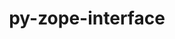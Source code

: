 ---
title: "py-zope-interface"
layout: cache
categories: [package, v0.18.0]
meta: {"versions": ["5.4.0"], "compilers": ["gcc@=7.5.0"], "oss": ["ubuntu18.04"], "platforms": ["linux"], "targets": ["x86_64"], "stacks": ["e4s", "root"], "num_specs": 1, "num_specs_by_stack": {"e4s": 1, "root": 1}}
spec_details: [{"hash": "5niuuycwuw355fjp45rk43a6oq6obvi5", "compiler": "gcc@=7.5.0", "versions": ["5.4.0"], "os": "ubuntu18.04", "platform": "linux", "target": "x86_64", "variants": [], "stacks": ["e4s", "root"], "size": "-", "tarball": "https://binaries.spack.io/v0.18.0/build_cache/linux-ubuntu18.04-x86_64/gcc-7.5.0/py-zope-interface-5.4.0/linux-ubuntu18.04-x86_64-gcc-7.5.0-py-zope-interface-5.4.0-5niuuycwuw355fjp45rk43a6oq6obvi5.spack"}]
---